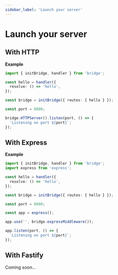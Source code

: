 ```yaml
---
sidebar_label: 'Launch your server'
---
```


# Launch your server

## With HTTP

**Example**

```ts twoslash title='index.ts'
import { initBridge, handler } from 'bridge';

const hello = handler({
  resolve: () => 'hello',
});

const bridge = initBridge({ routes: { hello } });

const port = 8080;

bridge.HTTPServer().listen(port, () => {
  `Listening on port ${port}`;
});
```

## With Express

**Example**

```ts twoslash title='index.ts'
import { initBridge, handler } from 'bridge';
import express from 'express';

const hello = handler({
  resolve: () => 'hello',
});

const bridge = initBridge({ routes: { hello } });

const port = 8080;

const app = express();

app.use('', bridge.expressMiddleware());

app.listen(port, () => {
  `Listening on port ${port}`;
});
```

## With Fastify

Coming soon...
